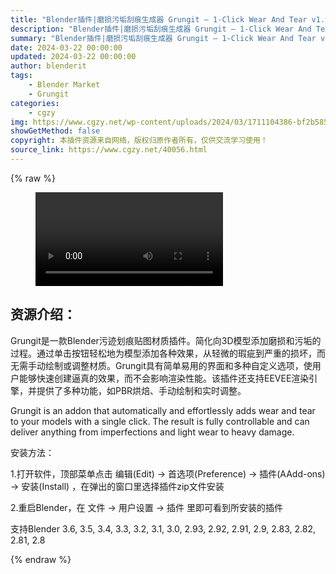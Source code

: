 ```yaml
---
title: "Blender插件|磨损污垢刮痕生成器 Grungit – 1-Click Wear And Tear v1.9.1"
description: "Blender插件|磨损污垢刮痕生成器 Grungit – 1-Click Wear And Tear v1.9.1"
summary: "Blender插件|磨损污垢刮痕生成器 Grungit – 1-Click Wear And Tear v1.9.1"
date: 2024-03-22 00:00:00
updated: 2024-03-22 00:00:00
author: blenderit
tags: 
    - Blender Market
    - Grungit
categories:
    - cgzy
img: https://www.cgzy.net/wp-content/uploads/2024/03/1711104386-bf2b585aaeb7a04.webp
showGetMethod: false
copyright: 本插件资源来自网络，版权归原作者所有，仅供交流学习使用！
source_link: https://www.cgzy.net/40056.html
---
```


{% raw %}
<figure class="wp-block-video aligncenter"><video controls src="http://cloud.video.taobao.com/play/u/null/p/1/e/6/t/1/454341409435.mp4"></video></figure><div class="wp-block-pandastudio-title"><div class="title_style_01"><h2 id="h2-0">资源介绍：</h2></div></div><p class="is-style-text-indent-2em">Grungit是一款Blender污迹划痕贴图材质插件。简化向3D模型添加磨损和污垢的过程。通过单击按钮轻松地为模型添加各种效果，从轻微的瑕疵到严重的损坏，而无需手动绘制或调整材质。Grungit具有简单易用的界面和多种自定义选项，使用户能够快速创建逼真的效果，而不会影响渲染性能。该插件还支持EEVEE渲染引擎，并提供了多种功能，如PBR烘焙、手动绘制和实时调整。</p><p>Grungit is an addon that automatically and effortlessly adds wear and tear to your models with a single click. The result is fully controllable and can deliver anything from imperfections and light wear to heavy damage.</p><div class="wp-block-pandastudio-title"><div class="title_style_01"><p>安装方法：</p></div></div><p>1.打开软件，顶部菜单点击 编辑(Edit) → 首选项(Preference) → 插件(AAdd-ons) → 安装(Install) ，在弹出的窗口里选择插件zip文件安装</p><p>2.重启Blender，在 文件 → 用户设置 → 插件 里即可看到所安装的插件</p><div class="wp-block-pandastudio-tips"><div class="tip success "><p>支持Blender 3.6, 3.5, 3.4, 3.3, 3.2, 3.1, 3.0, 2.93, 2.92, 2.91, 2.9, 2.83, 2.82, 2.81, 2.8</p>
</div></div>
<div style="display: none">cgzy</div>
{% endraw %}